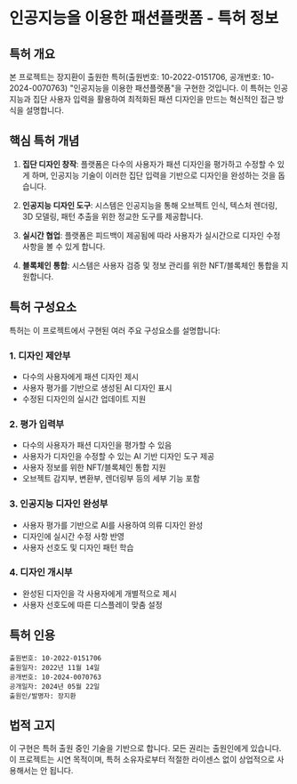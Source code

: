 # 인공지능을 이용한 패션플랫폼 - 특허 정보

## 특허 개요

본 프로젝트는 장지환이 출원한 특허(출원번호: 10-2022-0151706, 공개번호: 10-2024-0070763) "인공지능을 이용한 패션플랫폼"을 구현한 것입니다. 이 특허는 인공지능과 집단 사용자 입력을 활용하여 최적화된 패션 디자인을 만드는 혁신적인 접근 방식을 설명합니다.

## 핵심 특허 개념

1. **집단 디자인 창작**: 플랫폼은 다수의 사용자가 패션 디자인을 평가하고 수정할 수 있게 하며, 인공지능 기술이 이러한 집단 입력을 기반으로 디자인을 완성하는 것을 돕습니다.

2. **인공지능 디자인 도구**: 시스템은 인공지능을 통해 오브젝트 인식, 텍스처 렌더링, 3D 모델링, 패턴 추출을 위한 정교한 도구를 제공합니다.

3. **실시간 협업**: 플랫폼은 피드백이 제공됨에 따라 사용자가 실시간으로 디자인 수정 사항을 볼 수 있게 합니다.

4. **블록체인 통합**: 시스템은 사용자 검증 및 정보 관리를 위한 NFT/블록체인 통합을 지원합니다.

## 특허 구성요소

특허는 이 프로젝트에서 구현된 여러 주요 구성요소를 설명합니다:

### 1. 디자인 제안부
- 다수의 사용자에게 패션 디자인 제시
- 사용자 평가를 기반으로 생성된 AI 디자인 표시
- 수정된 디자인의 실시간 업데이트 지원

### 2. 평가 입력부
- 다수의 사용자가 패션 디자인을 평가할 수 있음
- 사용자가 디자인을 수정할 수 있는 AI 기반 디자인 도구 제공
- 사용자 정보를 위한 NFT/블록체인 통합 지원
- 오브젝트 감지부, 변환부, 렌더링부 등의 세부 기능 포함

### 3. 인공지능 디자인 완성부
- 사용자 평가를 기반으로 AI를 사용하여 의류 디자인 완성
- 디자인에 실시간 수정 사항 반영
- 사용자 선호도 및 디자인 패턴 학습

### 4. 디자인 개시부
- 완성된 디자인을 각 사용자에게 개별적으로 제시
- 사용자 선호도에 따른 디스플레이 맞춤 설정

## 특허 인용

```
출원번호: 10-2022-0151706
출원일자: 2022년 11월 14일
공개번호: 10-2024-0070763
공개일자: 2024년 05월 22일
출원인/발명자: 장지환
```

## 법적 고지

이 구현은 특허 출원 중인 기술을 기반으로 합니다. 모든 권리는 출원인에게 있습니다. 이 프로젝트는 시연 목적이며, 특허 소유자로부터 적절한 라이센스 없이 상업적으로 사용해서는 안 됩니다.